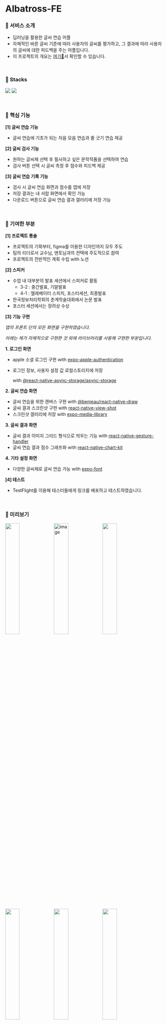 # Albatross-FE

### 📌 서비스 소개

- 딥러닝을 활용한 글씨 연습 어플
- 자체적인 바른 글씨 기준에 따라 사용자의 글씨를 평가하고, 그 결과에 따라 사용자의 글씨에 대한 피드백을 주는 어플입니다.
- 이 프로젝트의 개요는 [여기👀](https://github.com/E-Albatross/bareun-geulssi)서 확인할 수 있습니다.

<br/>

### 📌 Stacks

<img src="https://img.shields.io/badge/ReactNative-FE2E2E?style=flat-square&logo=React&logoColor=white"/></a>
<img src="https://img.shields.io/badge/JavaScript-F7D358?style=flat-square&logo=JavaScript&logoColor=white"/></a>

<br/>

### 📌 핵심 기능

**[1] 글씨 연습 기능**

- 글씨 연습에 기초가 되는 자음 모음 연습과 줄 긋기 연습 제공

**[2] 글씨 검사 기능**

- 원하는 글씨체 선택 후 필사하고 싶은 문학작품을 선택하여 연습
- 검사 버튼 선택 시 글씨 측정 후 점수와 피드백 제공

**[3] 글씨 연습 기록 기능**

- 검사 시 글씨 연습 화면과 점수를 앱에 저장
- 저장 결과는 내 서랍 화면에서 확인 가능
- 다운로드 버튼으로 글씨 연습 결과 갤러리에 저장 가능

<br/>

### 📌 기여한 부분

**[1] 프로젝트 통솔**

- 프로젝트의 기획부터, figma를 이용한 디자인까지 모두 주도
- 팀의 리더로서 교수님, 멘토님과의 컨택에 주도적으로 참여
- 프로젝트의 전반적인 계획 수립 with 노션

**[2] 스피커**

- 수업 내 대부분의 발표 세션에서 스피커로 활동
    - 3-2 : 중간발표, 기말발표
    - 4-1 : 엘레베이터 스피치, 포스터세션, 최종발표
- 한국정보처리학회의 춘계학술대회에서 논문 발표
- 포스터 세션에서는 장려상 수상

**[3] 기능 구현**

*앱의 프론트 단의 모든 화면을 구현하였습니다.*

*아래는 제가 자체적으로 구현한 것 외에 라이브러리를 사용해 구현한 부분입니다.*

**1. 로그인 화면**
- apple 소셜 로그인 구현 with [expo-apple-authentication](https://docs.expo.dev/versions/latest/sdk/apple-authentication/)
- 로그인 정보, 사용자 설정 값 로컬스토리지에 저장
    
    with [@react-native-async-storage/async-storage](https://github.com/react-native-async-storage/async-storage)
    
**2. 글씨 연습 화면**
- 글씨 연습을 위한 캔버스 구현 with [@benjeau/react-native-draw](https://www.npmjs.com/package/@benjeau/react-native-draw)
- 글씨 결과 스크린샷 구현 with [react-native-view-shot](https://github.com/gre/react-native-view-shot)
- 스크린샷 갤러리에 저장 with [expo-media-library](https://docs.expo.dev/versions/latest/sdk/media-library/)

**3. 글씨 결과 화면**
- 글씨 결과 이미지 그리드 형식으로 띄우는 기능 with [react-native-gesture-handler](https://www.npmjs.com/package/react-native-gesture-handler?activeTab=readme)
- 글씨 연습 결과 점수 그래프화 with [react-native-chart-kit](https://github.com/indiespirit/react-native-chart-kit)

**4. 기타 설정 화면**
- 다양한 글씨체로 글씨 연습 가능 with [expo-font](https://docs.expo.dev/versions/latest/sdk/font/)

**[4] 테스트**

- TestFlight를 이용해 테스터들에게 링크를 배포하고 테스트하였습니다.
<br/>

### 📌 미리보기

<img src="https://user-images.githubusercontent.com/76611903/170242040-d4187334-4fe0-404b-88f9-fb7e9be8abf1.png" align="left" width="30%" height="30%"/>
<img width="30%" alt="image" src="https://user-images.githubusercontent.com/86579242/170249351-4d0513fe-ba8c-4d6b-849f-0879f405000f.png" align="left">
<img src="https://user-images.githubusercontent.com/76611903/170242713-6e49a9e9-3693-4110-8092-d811e81b5424.png"  width="30%" height="30%"/> 
<div style="margin-bottom:50px">
 </div>
 
<img src="https://user-images.githubusercontent.com/76611903/170242737-9e477887-b6d5-4c3e-8f72-bd9f0c273e70.png" align="left" width="30%" height="30%"/>
<img src="https://user-images.githubusercontent.com/76611903/170242756-06468441-2027-4108-b38a-98bc1519ec1a.png" align="left" width="30%" height="30%"/>
<img src="https://user-images.githubusercontent.com/76611903/170242836-334acdfb-d0b2-43bb-acd5-ed8eec7a972e.png" width="30%" height="30%"/> 

<br/>

### 📌 Design

<img src="https://user-images.githubusercontent.com/65931227/170225530-b9b5882f-5bdb-4e89-b7ed-f22595f7c9ca.png" align="left" width="30%" height="30%"/>
<img width="30%" alt="image" src="https://user-images.githubusercontent.com/65931227/170225293-ed2b6c6e-6903-4277-a466-47864847cc2e.png" align="left">
<img src="https://user-images.githubusercontent.com/65931227/170225567-c2b9aad9-0b21-44cf-9feb-4e04259171e3.png" width="30%" height="30%"/> 

<div style="margin-bottom:50px"> </div>
 
<img src="https://user-images.githubusercontent.com/65931227/170225335-cdb6be82-a764-43ed-b5d8-f9f1d0e7dd98.png" align="left" width="30%" height="30%"/>
<img src="https://user-images.githubusercontent.com/65931227/170225411-87574d1d-64d6-401b-911a-dd585c05c8f6.png" align="left" width="30%" height="30%"/>

<div style="margin-bottom:50px"> </div>

<img src="https://user-images.githubusercontent.com/65931227/170225469-d5e5ab50-3393-48fa-ad30-59c5b03dab95.png" align="left" width="30%" height="30%"/>
<img src="https://user-images.githubusercontent.com/65931227/170225639-b761524a-5526-4327-8c0f-759f7c467d9b.png" width="30%" height="30%"/> 
